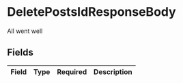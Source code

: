 # DeletePostsIdResponseBody

All went well


## Fields

| Field       | Type        | Required    | Description |
| ----------- | ----------- | ----------- | ----------- |